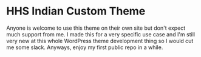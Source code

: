 # HHS Indian Custom Theme

Anyone is welcome to use this theme on their own site but don't expect much support from me. I made this for a very specific use case and I'm still very new at this whole WordPress theme development
thing so I would cut me some slack. Anyways, enjoy my first public repo in a while. 
